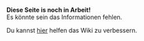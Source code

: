 **Diese Seite is noch in Arbeit!**<br>
Es könnte sein das Informationen fehlen.

Du kannst [<o>hier](https://github.com/Star-Pedestal-Games/Starfall-Wiki) helfen das Wiki zu verbessern.